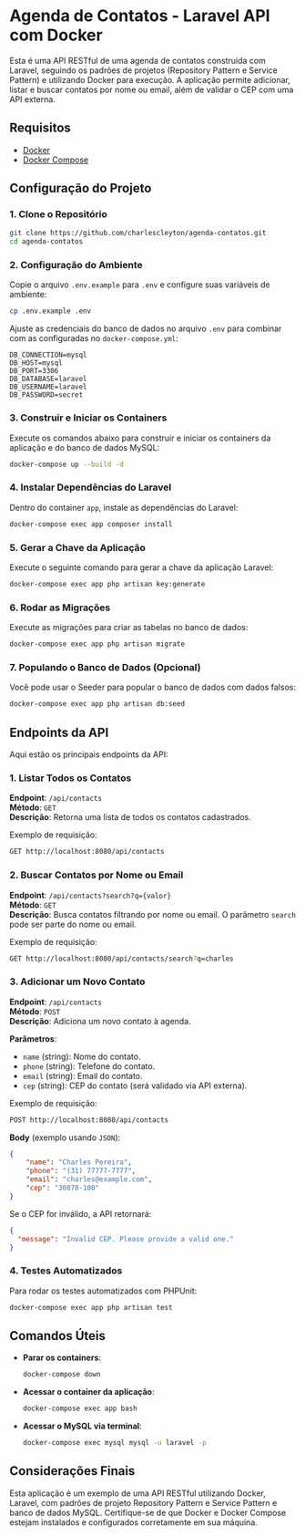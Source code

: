 
# Agenda de Contatos - Laravel API com Docker

Esta é uma API RESTful de uma agenda de contatos construída com Laravel, seguindo os padrões de projetos (Repository Pattern e Service Pattern) e utilizando Docker para execução. A aplicação permite adicionar, listar e buscar contatos por nome ou email, além de validar o CEP com uma API externa.

## Requisitos

- [Docker](https://docs.docker.com/get-docker/)
- [Docker Compose](https://docs.docker.com/compose/install/)

## Configuração do Projeto

### 1. Clone o Repositório

```bash
git clone https://github.com/charlescleyton/agenda-contatos.git
cd agenda-contatos
```

### 2. Configuração do Ambiente

Copie o arquivo `.env.example` para `.env` e configure suas variáveis de ambiente:

```bash
cp .env.example .env
```

Ajuste as credenciais do banco de dados no arquivo `.env` para combinar com as configuradas no `docker-compose.yml`:

```env
DB_CONNECTION=mysql
DB_HOST=mysql
DB_PORT=3306
DB_DATABASE=laravel
DB_USERNAME=laravel
DB_PASSWORD=secret
```

### 3. Construir e Iniciar os Containers

Execute os comandos abaixo para construir e iniciar os containers da aplicação e do banco de dados MySQL:

```bash
docker-compose up --build -d
```

### 4. Instalar Dependências do Laravel

Dentro do container `app`, instale as dependências do Laravel:

```bash
docker-compose exec app composer install
```

### 5. Gerar a Chave da Aplicação

Execute o seguinte comando para gerar a chave da aplicação Laravel:

```bash
docker-compose exec app php artisan key:generate
```

### 6. Rodar as Migrações

Execute as migrações para criar as tabelas no banco de dados:

```bash
docker-compose exec app php artisan migrate
```

### 7. Populando o Banco de Dados (Opcional)

Você pode usar o Seeder para popular o banco de dados com dados falsos:

```bash
docker-compose exec app php artisan db:seed
```

## Endpoints da API

Aqui estão os principais endpoints da API:

### 1. Listar Todos os Contatos

**Endpoint**: `/api/contacts`  
**Método**: `GET`  
**Descrição**: Retorna uma lista de todos os contatos cadastrados.

Exemplo de requisição:

```bash
GET http://localhost:8080/api/contacts
```

### 2. Buscar Contatos por Nome ou Email

**Endpoint**: `/api/contacts?search?q={valor}`  
**Método**: `GET`  
**Descrição**: Busca contatos filtrando por nome ou email. O parâmetro `search` pode ser parte do nome ou email.

Exemplo de requisição:

```bash
GET http://localhost:8080/api/contacts/search?q=charles
```

### 3. Adicionar um Novo Contato

**Endpoint**: `/api/contacts`  
**Método**: `POST`  
**Descrição**: Adiciona um novo contato à agenda.

**Parâmetros**:
- `name` (string): Nome do contato.
- `phone` (string): Telefone do contato.
- `email` (string): Email do contato.
- `cep` (string): CEP do contato (será validado via API externa).

Exemplo de requisição:

```bash
POST http://localhost:8080/api/contacts
```

**Body** (exemplo usando `JSON`):

```json
{
    "name": "Charles Pereira",
    "phone": "(31) 77777-7777",
    "email": "charles@example.com",
    "cep": "30870-100"
}
```

Se o CEP for inválido, a API retornará:

```json
{
  "message": "Invalid CEP. Please provide a valid one."
}
```

### 4. Testes Automatizados

Para rodar os testes automatizados com PHPUnit:

```bash
docker-compose exec app php artisan test
```

## Comandos Úteis

- **Parar os containers**:
  ```bash
  docker-compose down
  ```

- **Acessar o container da aplicação**:
  ```bash
  docker-compose exec app bash
  ```

- **Acessar o MySQL via terminal**:
  ```bash
  docker-compose exec mysql mysql -u laravel -p
  ```

## Considerações Finais

Esta aplicação é um exemplo de uma API RESTful utilizando Docker, Laravel, com padrões de projeto Repository Pattern e Service Pattern e banco de dados MySQL. Certifique-se de que Docker e Docker Compose estejam instalados e configurados corretamente em sua máquina.

